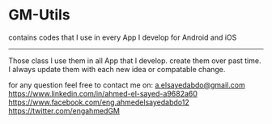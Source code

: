 # GM-Utils
contains codes that I use in every App I develop for Android and iOS

---------------------------------------------

Those class I use them in all App that I develop. create them over past time. I always update them with each new idea or compatable change.

for any question feel free to contact me on:
a.elsayedabdo@gmail.com
https://www.linkedin.com/in/ahmed-el-sayed-a9682a60
https://www.facebook.com/eng.ahmedelsayedabdo12
https://twitter.com/engahmedGM

